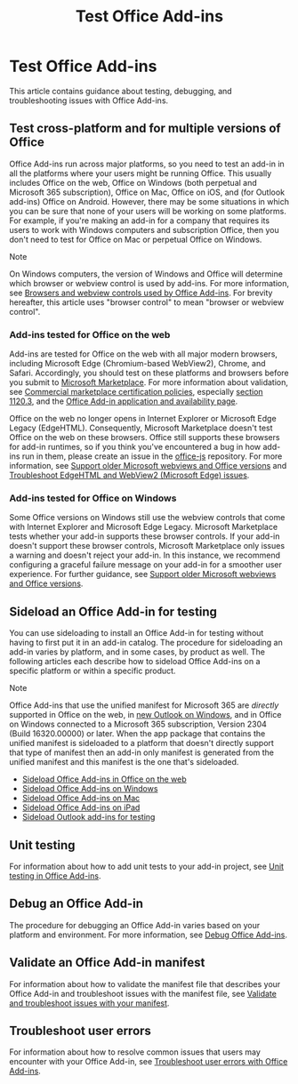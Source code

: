 ﻿---
title: Test Office Add-ins
description: Learn how to test your Office Add-in.
ms.date: 07/12/2024
ms.localizationpriority: high
---

# Test Office Add-ins

This article contains guidance about testing, debugging, and troubleshooting issues with Office Add-ins.

## Test cross-platform and for multiple versions of Office

Office Add-ins run across major platforms, so you need to test an add-in in all the platforms where your users might be running Office. This usually includes Office on the web, Office on Windows (both perpetual and Microsoft 365 subscription), Office on Mac, Office on iOS, and (for Outlook add-ins) Office on Android. However, there may be some situations in which you can be sure that none of your users will be working on some platforms. For example, if you're making an add-in for a company that requires its users to work with Windows computers and subscription Office, then you don't need to test for Office on Mac or perpetual Office on Windows.

> [!NOTE]
> On Windows computers, the version of Windows and Office will determine which browser or webview control is used by add-ins. For more information, see [Browsers and webview controls used by Office Add-ins](../concepts/browsers-used-by-office-web-add-ins.md). For brevity hereafter, this article uses "browser control" to mean "browser or webview control".

### Add-ins tested for Office on the web

Add-ins are tested for Office on the web with all major modern browsers, including Microsoft Edge (Chromium-based WebView2), Chrome, and Safari. Accordingly, you should test on these platforms and browsers before you submit to [Microsoft Marketplace](/partner-center/marketplace-offers/submit-to-appsource-via-partner-center). For more information about validation, see [Commercial marketplace certification policies](/legal/marketplace/certification-policies), especially [section 1120.3](/legal/marketplace/certification-policies#11203-functionality), and the [Office Add-in application and availability page](/javascript/api/requirement-sets).

Office on the web no longer opens in Internet Explorer or Microsoft Edge Legacy (EdgeHTML). Consequently, Microsoft Marketplace doesn't test Office on the web on these browsers. Office still supports these browsers for add-in runtimes, so if you think you've encountered a bug in how add-ins run in them, please create an issue in the [office-js](https://github.com/OfficeDev/office-js/issues) repository. For more information, see [Support older Microsoft webviews and Office versions](../develop/support-ie-11.md) and [Troubleshoot EdgeHTML and WebView2 (Microsoft Edge) issues](../concepts/browsers-used-by-office-web-add-ins.md#troubleshoot-edgehtml-and-webview2-microsoft-edge-issues).

### Add-ins tested for Office on Windows

Some Office versions on Windows still use the webview controls that come with Internet Explorer and Microsoft Edge Legacy. Microsoft Marketplace tests whether your add-in supports these browser controls. If your add-in doesn't support these browser controls, Microsoft Marketplace only issues a warning and doesn't reject your add-in. In this instance, we recommend configuring a graceful failure message on your add-in for a smoother user experience. For further guidance, see [Support older Microsoft webviews and Office versions](../develop/support-ie-11.md).

## Sideload an Office Add-in for testing

You can use sideloading to install an Office Add-in for testing without having to first put it in an add-in catalog. The procedure for sideloading an add-in varies by platform, and in some cases, by product as well. The following articles each describe how to sideload Office Add-ins on a specific platform or within a specific product.

> [!NOTE]
> Office Add-ins that use the unified manifest for Microsoft 365 are *directly* supported in Office on the web, in [new Outlook on Windows](https://support.microsoft.com/office/656bb8d9-5a60-49b2-a98b-ba7822bc7627), and in Office on Windows connected to a Microsoft 365 subscription, Version 2304 (Build 16320.00000) or later. When the app package that contains the unified manifest is sideloaded to a platform that doesn't directly support that type of manifest then an add-in only manifest is generated from the unified manifest and this manifest is the one that's sideloaded.  

- [Sideload Office Add-ins in Office on the web](sideload-office-add-ins-for-testing.md)
- [Sideload Office Add-ins on Windows](test-debug-non-local-server.md)
- [Sideload Office Add-ins on Mac](sideload-an-office-add-in-on-mac.md)
- [Sideload Office Add-ins on iPad](sideload-an-office-add-in-on-ipad.md)
- [Sideload Outlook add-ins for testing](../outlook/sideload-outlook-add-ins-for-testing.md)

## Unit testing

For information about how to add unit tests to your add-in project, see [Unit testing in Office Add-ins](unit-testing.md).

## Debug an Office Add-in

The procedure for debugging an Office Add-in varies based on your platform and environment. For more information, see [Debug Office Add-ins](debug-add-ins-overview.md).

## Validate an Office Add-in manifest

For information about how to validate the manifest file that describes your Office Add-in and troubleshoot issues with the manifest file, see [Validate and troubleshoot issues with your manifest](troubleshoot-manifest.md).

## Troubleshoot user errors

For information about how to resolve common issues that users may encounter with your Office Add-in, see [Troubleshoot user errors with Office Add-ins](testing-and-troubleshooting.md).
